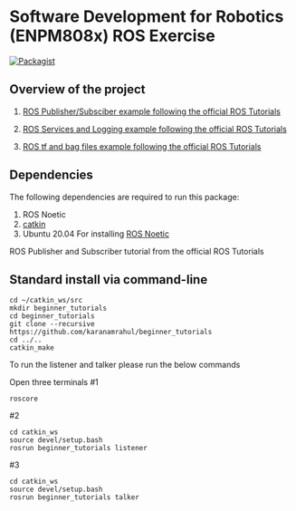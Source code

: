 # Software Development for Robotics (ENPM808x) ROS Exercise

[![Packagist](https://img.shields.io/packagist/l/doctrine/orm.svg)](LICENSE.md)


## Overview of the project

1. [ROS Publisher/Subsciber example following the official ROS Tutorials](http://wiki.ros.org/ROS/Tutorials/WritingPublisherSubscriber%28c%2B%2B%29)

2. [ROS Services and Logging example following the official ROS Tutorials](http://wiki.ros.org/ROS/Tutorials/UnderstandingServicesParams)

3. [ROS tf and bag files example following the official ROS Tutorials](http://wiki.ros.org/tf/Tutorials/Introduction%20to%20tf)


## Dependencies

The following dependencies are required to run this package:

1. ROS Noetic
2. [catkin](http://wiki.ros.org/catkin#Installing_catkin)
3. Ubuntu 20.04 For installing [ROS Noetic](http://wiki.ros.org/noetic/Installation)

ROS Publisher and Subscriber tutorial from the official ROS Tutorials

## Standard install via command-line

```
cd ~/catkin_ws/src
mkdir beginner_tutorials
cd beginner_tutorials
git clone --recursive https://github.com/karanamrahul/beginner_tutorials
cd ../..
catkin_make
```



To run the listener and talker please run the below commands


Open three terminals
#1
```
roscore
```

#2
```
cd catkin_ws
source devel/setup.bash
rosrun beginner_tutorials listener
```

#3  
```
cd catkin_ws
source devel/setup.bash
rosrun beginner_tutorials talker
```
